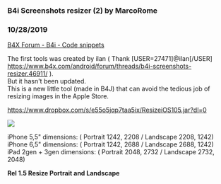 ### B4i Screenshots resizer (2) by MarcoRome
### 10/28/2019
[B4X Forum - B4i - Code snippets](https://www.b4x.com/android/forum/threads/110850/)

The first tools was created by ilan ( Thank [USER=27471]@ilan[/USER] <https://www.b4x.com/android/forum/threads/b4i-screenshots-resizer.46911/> ).  
But it hasn't been updated.  
This is a new little tool (made in B4J) that can avoid the tedious job of resizing images in the Apple Store.  
  
<https://www.dropbox.com/s/e55o5jqp7taa5ix/ResizeiOS105.jar?dl=0>  
  
![](https://www.b4x.com/android/forum/attachments/84971)  
  
iPhone 5,5" dimensions: ( Portrait 1242, 2208 / Landscape 2208, 1242)  
iPhone 6,5" dimensions: ( Portrait 1242, 2688 / Landscape 2688, 1242)  
iPad 2gen + 3gen dimensions: ( Portrait 2048, 2732 / Landscape 2732, 2048)  
  
**Rel 1.5 Resize Portrait and Landscape**